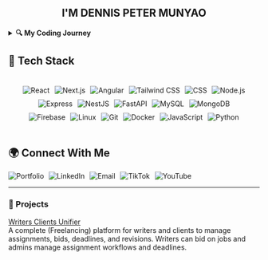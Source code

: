 <div style="text-align:center;">
  <h2 style="text-align:center;width:'100%'">I'M DENNIS PETER MUNYAO</h2>
</div>

<details>
  <summary><strong>🔍 My Coding Journey</strong></summary>
  <p>I've always had a passion for solving problems with technology. My journey began in high school when I first discovered programming. Since then, I've expanded my knowledge and expertise across a wide range of technologies and frameworks.</p>

  <p>Starting with C++, I explored the basics of programming and began to understand the logic behind software development. My curiosity led me to web development, where I quickly fell in love with building interactive websites. Through my learning journey, I found myself increasingly drawn to Backend Development, learning how to build robust server-side applications with Node.js and Express.</p>

  <p>As I continued my career, I developed a deep interest in JavaScript, mastering the language and using it for both front-end and back-end development. With frameworks like React, I embraced Full-Stack Development, designing efficient and scalable web applications that bridged the gap between users and the data they need.</p>

  <p>I'm constantly expanding my skill set, exploring new technologies like FastAPI, NestJS, and Docker. Every step of the way, I've pushed myself to grow and learn, with a goal of delivering solutions that make an impact. My coding journey is just getting started, and I'm excited for what the future holds!</p>
  <div style="display: flex; gap: 15px;">
  <img src="https://img.shields.io/badge/Started%20with%20C++-00599C?style=for-the-badge&logo=cplusplus&logoColor=white" alt="Started with C++">
  <img src="https://img.shields.io/badge/Web%20Development-4CAF50?style=for-the-badge&logo=html5&logoColor=white" alt="UI/UX Developer">
  <img src="https://img.shields.io/badge/Backend%20Developer-DB4437?style=for-the-badge&logo=node.js&logoColor=white" alt="Backend Developer">
  <img src="https://img.shields.io/badge/JavaScript%20Master-FFCC00?style=for-the-badge&logo=javascript&logoColor=black" alt="JavaScript Master">
  <img src="https://img.shields.io/badge/Full%20Stack-FF6F00?style=for-the-badge&logo=react&logoColor=white" alt="Full Stack Developer">
</div>

<p>Over the years, I have worked with various technologies, from learning the fundamentals of C++ to building full-stack web applications. Currently, I focus on full-stack development with modern frameworks such as React,Angular,Node.js, and Express.</p>
</details>

## 🔧 Tech Stack

<div style="max-width: 1200px; margin: 0 auto; padding: 20px; display: flex; flex-direction: column; gap: 20px; align-items: center;">
  <div style="display: flex; flex-wrap: wrap; gap: 10px; justify-content: center;">
    <img src="https://img.shields.io/badge/React-20232A?style=for-the-badge&logo=react&logoColor=61DAFB" alt="React">
    <img src="https://img.shields.io/badge/Next.js-000000?style=for-the-badge&logo=next.js&logoColor=white" alt="Next.js">
    <img src="https://img.shields.io/badge/Angular-DD0031?style=for-the-badge&logo=angular&logoColor=white" alt="Angular">
    <img src="https://img.shields.io/badge/Tailwind%20CSS-06B6D4?style=for-the-badge&logo=tailwind-css&logoColor=white" alt="Tailwind CSS">
    <img src="https://img.shields.io/badge/CSS-1572B6?style=for-the-badge&logo=css3&logoColor=white" alt="CSS">
    <img src="https://img.shields.io/badge/Node.js-339933?style=for-the-badge&logo=nodedotjs&logoColor=white" alt="Node.js">
    <img src="https://img.shields.io/badge/Express-000000?style=for-the-badge&logo=express&logoColor=white" alt="Express">
    <img src="https://img.shields.io/badge/NestJS-E0234E?style=for-the-badge&logo=nestjs&logoColor=white" alt="NestJS">
    <img src="https://img.shields.io/badge/FastAPI-009688?style=for-the-badge&logo=fastapi&logoColor=white" alt="FastAPI">
    <img src="https://img.shields.io/badge/MySQL-4479A1?style=for-the-badge&logo=mysql&logoColor=white" alt="MySQL">
    <img src="https://img.shields.io/badge/MongoDB-4EA94B?style=for-the-badge&logo=mongodb&logoColor=white" alt="MongoDB">
    <img src="https://img.shields.io/badge/Firebase-FFCA28?style=for-the-badge&logo=firebase&logoColor=white" alt="Firebase">
    <img src="https://img.shields.io/badge/Linux-FCC624?style=for-the-badge&logo=linux&logoColor=black" alt="Linux">
    <img src="https://img.shields.io/badge/Git-F05032?style=for-the-badge&logo=git&logoColor=white" alt="Git">
    <img src="https://img.shields.io/badge/Docker-2496ED?style=for-the-badge&logo=docker&logoColor=white" alt="Docker">
    <img src="https://img.shields.io/badge/JavaScript-F7DF1E?style=for-the-badge&logo=javascript&logoColor=black" alt="JavaScript">
    <img src="https://img.shields.io/badge/Python-3776AB?style=for-the-badge&logo=python&logoColor=white" alt="Python">
  </div>
</div>


## 🌍 Connect With Me

<div style="display: flex; gap: 10px;">
  <a href="https://codewithmunyao.vercel.app" target="_blank" style="all: unset; cursor: pointer;">
    <img src="https://img.shields.io/badge/Portfolio-000000?style=for-the-badge&logo=vercel&logoColor=white" alt="Portfolio">
  </a>
  <a href="https://www.linkedin.com/in/dennis-peter-76275a2a0/" target="_blank" style="all: unset; cursor: pointer;">
    <img src="https://img.shields.io/badge/LinkedIn-0077B5?style=for-the-badge&logo=linkedin&logoColor=white" alt="LinkedIn">
  </a>
  <a href="mailto:peterdennis573@gmail.com" style="all: unset; cursor: pointer;">
    <img src="https://img.shields.io/badge/Gmail-D14836?style=for-the-badge&logo=gmail&logoColor=white" alt="Email">
  </a>
  <a href="https://www.tiktok.com/@ritahchanger" target="_blank" style="all: unset; cursor: pointer;">
    <img src="https://img.shields.io/badge/TikTok-000000?style=for-the-badge&logo=tiktok&logoColor=white" alt="TikTok">
  </a>
  <a href="https://www.youtube.com/@Dennispeter_3" target="_blank" style="all: unset; cursor: pointer;">
    <img src="https://img.shields.io/badge/YouTube-FF0000?style=for-the-badge&logo=youtube&logoColor=white" alt="YouTube">
  </a>
</div>


---

### 💼 Projects ###

[Writers Clients Unifier](https://bmwriters.com/)  
A complete (Freelancing) platform for writers and clients to manage assignments, bids, deadlines, and revisions. Writers can bid on jobs and admins manage assignment workflows and deadlines.


